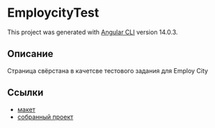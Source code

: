 # EmploycityTest

This project was generated with [Angular CLI](https://github.com/angular/angular-cli) version 14.0.3.

## Описание

Страница свёрстана в качетсве тестового задания для Еmploy Сity

## Ссылки
- [макет](https://www.figma.com/file/Jrw6yvrpmCRF7dhiXT0421/%D0%A2%D0%B5%D1%81%D1%82%D0%BE%D0%B2%D0%BE%D0%B5)
- [собранный проект](https://employcity-test-virid.vercel.app/)

